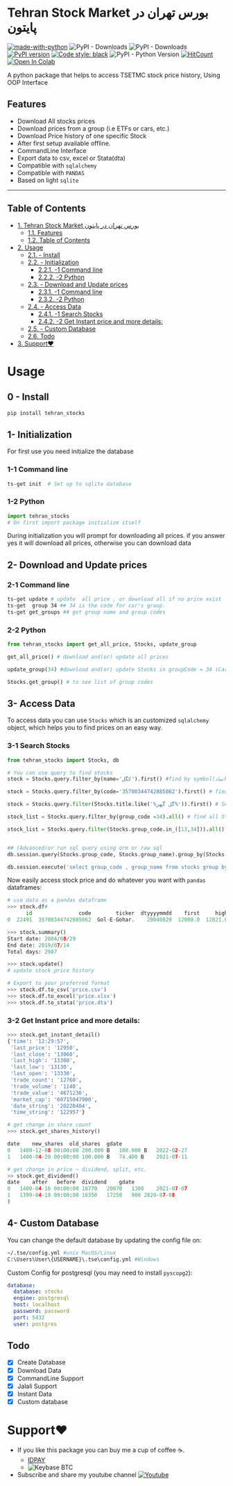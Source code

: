 # Tehran Stock Market بورس تهران در پایتون

[![made-with-python](https://img.shields.io/badge/Made%20with-Python-1f425f.svg)](https://www.python.org/)
![PyPI - Downloads](https://img.shields.io/pypi/dw/tehran_stocks.svg?color=blue)
![PyPI - Downloads](https://img.shields.io/pypi/dm/tehran_stocks.svg?color=blue)
[![PyPI version](https://badge.fury.io/py/tehran-stocks.svg)](https://badge.fury.io/py/tehran-stocks)
[![Code style: black](https://img.shields.io/badge/code%20style-black-000000.svg)](https://github.com/python/black)
![PyPI - Python Version](https://img.shields.io/pypi/pyversions/tehran-stocks.svg)
[![HitCount](https://hits.dwyl.com/ghodsizadeh/tehran-stocks.svg?style=flat-square)](http://hits.dwyl.com/ghodsizadeh/tehran-stocks)
[![Open In Colab](https://colab.research.google.com/assets/colab-badge.svg)](https://colab.research.google.com/github/ghodsizadeh/tehran-stocks/blob/master/Example/Read_Data.ipynb)

A python package that helps to access TSETMC stock price history, Using OOP Interface

## Features

- Download All stocks prices
- Download prices from a group (i.e ETFs or cars, etc.)
- Download Price history of one specific Stock
- After first setup available offline.
- CommandLine Interface
- Export data to csv, excel or Stata(dta)
- Compatible with `sqlalchemy`
- Compatible with `PANDAS`
- Based on light `sqlite`

---

## Table of Contents

<!-- TOC orderedlist:true -->

- [1. Tehran Stock Market بورس تهران در پایتون](#1-tehran-stock-market-%D8%A8%D9%88%D8%B1%D8%B3-%D8%AA%D9%87%D8%B1%D8%A7%D9%86-%D8%AF%D8%B1-%D9%BE%D8%A7%DB%8C%D8%AA%D9%88%D9%86)
    - [1.1. Features](#11-features)
    - [1.2. Table of Contents](#12-table-of-contents)
- [2. Usage](#2-usage)
    - [2.1. - Install](#21---install)
    - [2.2. - Initialization](#22---initialization)
        - [2.2.1. -1 Command line](#221--1-command-line)
        - [2.2.2. -2 Python](#222--2-python)
    - [2.3. - Download and Update prices](#23---download-and-update-prices)
        - [2.3.1. -1 Command line](#231--1-command-line)
        - [2.3.2. -2 Python](#232--2-python)
    - [2.4. - Access Data](#24---access-data)
        - [2.4.1. -1 Search Stocks](#241--1-search-stocks)
        - [2.4.2. -2 Get Instant price and more details:](#242--2-get-instant-price-and-more-details)
    - [2.5. - Custom Database](#25---custom-database)
    - [2.6. Todo](#26-todo)
- [3. Support❤️](#3-support)

<!-- /TOC -->

# Usage

## 0 - Install

```bash
pip install tehran_stocks
```

## 1- Initialization

For first use you need initialize the database

### 1-1 Command line

```bash
ts-get init  # Set up to sqlite database
```

### 1-2 Python

```python
import tehran_stocks
# On first import package initialize itself
```

During initialization you will prompt for downloading all prices. if you answer yes it will download all prices, otherwise you can download data

## 2- Download and Update prices

### 2-1 Command line

```bash
ts-get update # update  all price , or download all if no price exist
ts-get  group 34 ## 34 is the code for car's group.
ts-get get_groups ## get group name and group codes
```

### 2-2 Python

```python
from tehran_stocks import get_all_price, Stocks, update_group

get_all_price() # download and(or) update all prices

update_group(34) #download and(or) update Stocks in groupCode = 34 (Cars)

Stocks.get_group() # to see list of group codes
```

## 3- Access Data

To access data you can use `Stocks` which is an customized `sqlalchemy` object, which helps you to find prices on an easy way.

### 3-1 Search Stocks

```python
from tehran_stocks import Stocks, db

# You can use query to find stocks
stock = Stocks.query.filter_by(name='كگل').first() #find by symbol(نماد)

stock = Stocks.query.filter_by(code='35700344742885862').first() # find by code on tsetmc url

stock = Stocks.query.filter(Stocks.title.like('%گل گهر%')).first() # Search by title

stock_list = Stocks.query.filter_by(group_code =34).all() # find all Stocks in Khodro

stock_list = Stocks.query.filter(Stocks.group_code.in_([13,34])).all() # all stocks in khodro and felezat


## (Advanced)or run sql query using orm or raw sql
db.session.query(Stocks.group_code, Stocks.group_name).group_by(Stocks.group_code).all()

db.session.execute('select group_code , group_name from stocks group by group_name').fetchall()
```

Now easily access stock price and do whatever you want with `pandas` dataframes:

```python
# use data as a pandas dataframe
>>> stock.df#
      id               code        ticker  dtyyyymmdd    first     high      low    close        value      vol  openint per     open     last       date
0  22491  35700344742885862  Gol-E-Gohar.    20040829  12000.0  12021.0  12000.0  12000.0  18841605000  1570000     2708   D  12000.0  12000.0 2004-08-29

>>> stock.summary()
Start date: 2004/08/29
End date: 2019/07/14
Total days: 2987

>>> stock.update()
# update stock price history

# Export to your preferred format
>>> stock.df.to_csv('price.csv')
>>> stock.df.to_excel('price.xlsx')
>>> stock.df.to_stata('price.dta')

```

### 3-2 Get Instant price and more details:

```python
>>> stock.get_instant_detail()
{'time': '12:29:57',
 'last_price': '12950',
 'last_close': '13060',
 'last_high': '13300',
 'last_low': '13130',
 'last_open': '13330',
 'trade_count': '12760',
 'trade_volume': '1140',
 'trade_value': '4671236',
 'market_cap': '60715047900',
 'date_string': '20220404',
 'time_string': '122957'}

# get change in share count
>>> stock.get_shares_history()

date	new_shares	old_shares	gdate
0	1400-12-08 00:00:00	200.000 B	100.000 B	2022-02-27
1	1400-04-20 00:00:00	100.000 B	74.400 B	2021-07-11

# get change in price ~ dividend, split, etc.
>> stock.get_dividend()
date	after	before	dividend	gdate
0	1400-04-16 00:00:00	18770	20070	1300	2021-07-07
1	1399-04-18 00:00:00	16350	17250	900	2020-07-08
)
```

## 4- Custom Database

You can change the default database by updating the config file on:

```bash
~/.tse/config.yml #unix MacOS/Linux
C:\Users\User\{USERNAME}\.tse\config.yml #Windows
```

Custom Config for postgresql (you may need to install `pyscopg2`):

```yaml
database:
  database: stocks
  engine: postgresql
  host: localhost
  password: password
  port: 5432
  user: postgres
```

## Todo

- [x] Create Database
- [x] Download Data
- [x] CommandLine Support
- [x] Jalali Support
- [x] Instant Data
- [x] Custom database

# Support❤️

- If you like this package you can buy me a cup of coffee ☕️.
  - [IDPAY](https://idpay.ir/ghodsizadeh)
  - ![Keybase BTC](https://img.shields.io/keybase/btc/mghodsizadeh)
- Subscribe and share my youtube channel [![Youtube](https://img.shields.io/badge/YouTube-FF0000?style=for-the-badge&logo=youtube&logoColor=white)](https://youtube.com/channel/UCF3v_GwH3Jg2c-V3hRwmcbg)
